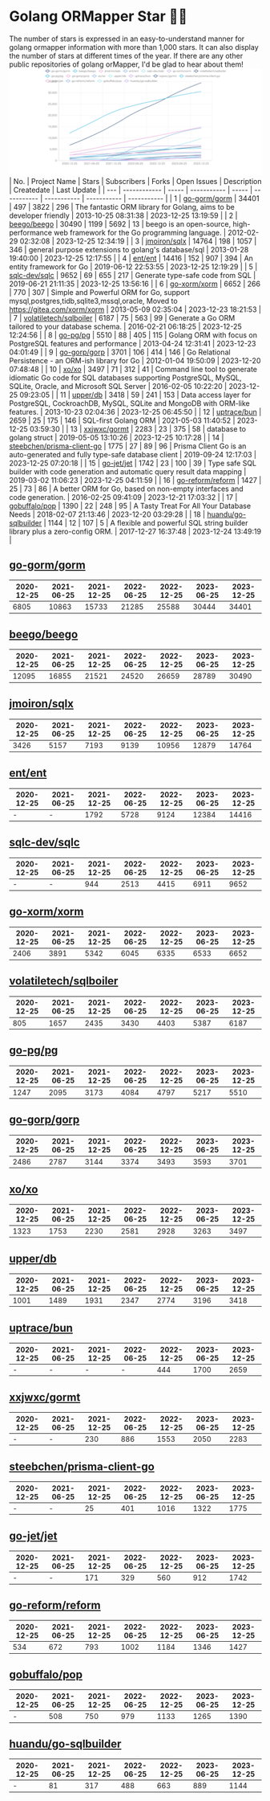 # Golang ORMapper Star 🎉🎉
The number of stars is expressed in an easy-to-understand manner for golang ormapper information with more than 1,000 stars. It can also display the number of stars at different times of the year.
If there are any other public repositories of golang orMapper, I'd be glad to hear about them!
[![Start数チャート](output/orm_chart.jpeg)](https://ryotaroseto.github.io/star-golang-orms/output/orm_chart.html)
| No. | Project Name | Stars | Subscribers | Forks | Open Issues | Description | Createdate | Last Update |
| --- | ------------ | ----- | ----------- | ----- | ----------- | ----------- | ----------- | ----------- |
| 1 | [go-gorm/gorm](https://github.com/go-gorm/gorm) | 34401 | 497 | 3822 | 296 | The fantastic ORM library for Golang, aims to be developer friendly | 2013-10-25 08:31:38 | 2023-12-25 13:19:59 |
| 2 | [beego/beego](https://github.com/beego/beego) | 30490 | 1199 | 5692 | 13 | beego is an open-source, high-performance web framework for the Go programming language. | 2012-02-29 02:32:08 | 2023-12-25 12:34:19 |
| 3 | [jmoiron/sqlx](https://github.com/jmoiron/sqlx) | 14764 | 198 | 1057 | 346 | general purpose extensions to golang's database/sql | 2013-01-28 19:40:00 | 2023-12-25 12:17:55 |
| 4 | [ent/ent](https://github.com/ent/ent) | 14416 | 152 | 907 | 394 | An entity framework for Go | 2019-06-12 22:53:55 | 2023-12-25 12:19:29 |
| 5 | [sqlc-dev/sqlc](https://github.com/sqlc-dev/sqlc) | 9652 | 69 | 655 | 217 | Generate type-safe code from SQL | 2019-06-21 21:11:35 | 2023-12-25 13:56:16 |
| 6 | [go-xorm/xorm](https://github.com/go-xorm/xorm) | 6652 | 266 | 770 | 307 | Simple and Powerful ORM for Go, support mysql,postgres,tidb,sqlite3,mssql,oracle, Moved to https://gitea.com/xorm/xorm | 2013-05-09 02:35:04 | 2023-12-23 18:21:53 |
| 7 | [volatiletech/sqlboiler](https://github.com/volatiletech/sqlboiler) | 6187 | 75 | 563 | 99 | Generate a Go ORM tailored to your database schema. | 2016-02-21 06:18:25 | 2023-12-25 12:24:56 |
| 8 | [go-pg/pg](https://github.com/go-pg/pg) | 5510 | 88 | 405 | 115 | Golang ORM with focus on PostgreSQL features and performance | 2013-04-24 12:31:41 | 2023-12-23 04:01:49 |
| 9 | [go-gorp/gorp](https://github.com/go-gorp/gorp) | 3701 | 106 | 414 | 146 | Go Relational Persistence - an ORM-ish library for Go | 2012-01-04 19:50:09 | 2023-12-20 07:48:48 |
| 10 | [xo/xo](https://github.com/xo/xo) | 3497 | 71 | 312 | 41 | Command line tool to generate idiomatic Go code for SQL databases supporting PostgreSQL, MySQL, SQLite, Oracle, and Microsoft SQL Server | 2016-02-05 10:22:20 | 2023-12-25 09:23:05 |
| 11 | [upper/db](https://github.com/upper/db) | 3418 | 59 | 241 | 153 | Data access layer for PostgreSQL, CockroachDB, MySQL, SQLite and MongoDB with ORM-like features. | 2013-10-23 02:04:36 | 2023-12-25 06:45:50 |
| 12 | [uptrace/bun](https://github.com/uptrace/bun) | 2659 | 25 | 175 | 146 | SQL-first Golang ORM | 2021-05-03 11:40:52 | 2023-12-25 03:59:30 |
| 13 | [xxjwxc/gormt](https://github.com/xxjwxc/gormt) | 2283 | 23 | 375 | 58 | database to golang struct | 2019-05-05 13:10:26 | 2023-12-25 10:17:28 |
| 14 | [steebchen/prisma-client-go](https://github.com/steebchen/prisma-client-go) | 1775 | 27 | 89 | 96 | Prisma Client Go is an auto-generated and fully type-safe database client | 2019-09-24 12:17:03 | 2023-12-25 07:20:18 |
| 15 | [go-jet/jet](https://github.com/go-jet/jet) | 1742 | 23 | 100 | 39 | Type safe SQL builder with code generation and automatic query result data mapping | 2019-03-02 11:06:23 | 2023-12-25 04:11:59 |
| 16 | [go-reform/reform](https://github.com/go-reform/reform) | 1427 | 25 | 73 | 86 | A better ORM for Go, based on non-empty interfaces and code generation. | 2016-02-25 09:41:09 | 2023-12-21 17:03:32 |
| 17 | [gobuffalo/pop](https://github.com/gobuffalo/pop) | 1390 | 22 | 248 | 95 | A Tasty Treat For All Your Database Needs | 2018-02-07 21:13:46 | 2023-12-20 03:29:28 |
| 18 | [huandu/go-sqlbuilder](https://github.com/huandu/go-sqlbuilder) | 1144 | 12 | 107 | 5 | A flexible and powerful SQL string builder library plus a zero-config ORM. | 2017-12-27 16:37:48 | 2023-12-24 13:49:19 |
## [go-gorm/gorm](https://github.com/go-gorm/gorm)
| 2020-12-25 | 2021-06-25 | 2021-12-25 | 2022-06-25 | 2022-12-25 | 2023-06-25 | 2023-12-25 |
| --- | --- | --- | --- | --- | --- | --- |
| 6805 | 10863 | 15733 | 21285 | 25588 | 30444 | 34401 |
## [beego/beego](https://github.com/beego/beego)
| 2020-12-25 | 2021-06-25 | 2021-12-25 | 2022-06-25 | 2022-12-25 | 2023-06-25 | 2023-12-25 |
| --- | --- | --- | --- | --- | --- | --- |
| 12095 | 16855 | 21521 | 24520 | 26659 | 28789 | 30490 |
## [jmoiron/sqlx](https://github.com/jmoiron/sqlx)
| 2020-12-25 | 2021-06-25 | 2021-12-25 | 2022-06-25 | 2022-12-25 | 2023-06-25 | 2023-12-25 |
| --- | --- | --- | --- | --- | --- | --- |
| 3426 | 5157 | 7193 | 9139 | 10956 | 12879 | 14764 |
## [ent/ent](https://github.com/ent/ent)
| 2020-12-25 | 2021-06-25 | 2021-12-25 | 2022-06-25 | 2022-12-25 | 2023-06-25 | 2023-12-25 |
| --- | --- | --- | --- | --- | --- | --- |
| - | - | 1792 | 5728 | 9124 | 12384 | 14416 |
## [sqlc-dev/sqlc](https://github.com/sqlc-dev/sqlc)
| 2020-12-25 | 2021-06-25 | 2021-12-25 | 2022-06-25 | 2022-12-25 | 2023-06-25 | 2023-12-25 |
| --- | --- | --- | --- | --- | --- | --- |
| - | - | 944 | 2513 | 4415 | 6911 | 9652 |
## [go-xorm/xorm](https://github.com/go-xorm/xorm)
| 2020-12-25 | 2021-06-25 | 2021-12-25 | 2022-06-25 | 2022-12-25 | 2023-06-25 | 2023-12-25 |
| --- | --- | --- | --- | --- | --- | --- |
| 2406 | 3891 | 5342 | 6045 | 6335 | 6533 | 6652 |
## [volatiletech/sqlboiler](https://github.com/volatiletech/sqlboiler)
| 2020-12-25 | 2021-06-25 | 2021-12-25 | 2022-06-25 | 2022-12-25 | 2023-06-25 | 2023-12-25 |
| --- | --- | --- | --- | --- | --- | --- |
| 805 | 1657 | 2435 | 3430 | 4403 | 5387 | 6187 |
## [go-pg/pg](https://github.com/go-pg/pg)
| 2020-12-25 | 2021-06-25 | 2021-12-25 | 2022-06-25 | 2022-12-25 | 2023-06-25 | 2023-12-25 |
| --- | --- | --- | --- | --- | --- | --- |
| 1247 | 2095 | 3173 | 4084 | 4797 | 5217 | 5510 |
## [go-gorp/gorp](https://github.com/go-gorp/gorp)
| 2020-12-25 | 2021-06-25 | 2021-12-25 | 2022-06-25 | 2022-12-25 | 2023-06-25 | 2023-12-25 |
| --- | --- | --- | --- | --- | --- | --- |
| 2486 | 2787 | 3144 | 3374 | 3493 | 3593 | 3701 |
## [xo/xo](https://github.com/xo/xo)
| 2020-12-25 | 2021-06-25 | 2021-12-25 | 2022-06-25 | 2022-12-25 | 2023-06-25 | 2023-12-25 |
| --- | --- | --- | --- | --- | --- | --- |
| 1323 | 1753 | 2230 | 2581 | 2928 | 3263 | 3497 |
## [upper/db](https://github.com/upper/db)
| 2020-12-25 | 2021-06-25 | 2021-12-25 | 2022-06-25 | 2022-12-25 | 2023-06-25 | 2023-12-25 |
| --- | --- | --- | --- | --- | --- | --- |
| 1001 | 1489 | 1931 | 2347 | 2774 | 3196 | 3418 |
## [uptrace/bun](https://github.com/uptrace/bun)
| 2020-12-25 | 2021-06-25 | 2021-12-25 | 2022-06-25 | 2022-12-25 | 2023-06-25 | 2023-12-25 |
| --- | --- | --- | --- | --- | --- | --- |
| - | - | - | - | 444 | 1700 | 2659 |
## [xxjwxc/gormt](https://github.com/xxjwxc/gormt)
| 2020-12-25 | 2021-06-25 | 2021-12-25 | 2022-06-25 | 2022-12-25 | 2023-06-25 | 2023-12-25 |
| --- | --- | --- | --- | --- | --- | --- |
| - | - | 230 | 886 | 1553 | 2050 | 2283 |
## [steebchen/prisma-client-go](https://github.com/steebchen/prisma-client-go)
| 2020-12-25 | 2021-06-25 | 2021-12-25 | 2022-06-25 | 2022-12-25 | 2023-06-25 | 2023-12-25 |
| --- | --- | --- | --- | --- | --- | --- |
| - | - | 25 | 401 | 1016 | 1322 | 1775 |
## [go-jet/jet](https://github.com/go-jet/jet)
| 2020-12-25 | 2021-06-25 | 2021-12-25 | 2022-06-25 | 2022-12-25 | 2023-06-25 | 2023-12-25 |
| --- | --- | --- | --- | --- | --- | --- |
| - | - | 171 | 329 | 560 | 912 | 1742 |
## [go-reform/reform](https://github.com/go-reform/reform)
| 2020-12-25 | 2021-06-25 | 2021-12-25 | 2022-06-25 | 2022-12-25 | 2023-06-25 | 2023-12-25 |
| --- | --- | --- | --- | --- | --- | --- |
| 534 | 672 | 793 | 1002 | 1184 | 1346 | 1427 |
## [gobuffalo/pop](https://github.com/gobuffalo/pop)
| 2020-12-25 | 2021-06-25 | 2021-12-25 | 2022-06-25 | 2022-12-25 | 2023-06-25 | 2023-12-25 |
| --- | --- | --- | --- | --- | --- | --- |
| - | 508 | 750 | 979 | 1133 | 1265 | 1390 |
## [huandu/go-sqlbuilder](https://github.com/huandu/go-sqlbuilder)
| 2020-12-25 | 2021-06-25 | 2021-12-25 | 2022-06-25 | 2022-12-25 | 2023-06-25 | 2023-12-25 |
| --- | --- | --- | --- | --- | --- | --- |
| - | 81 | 317 | 488 | 663 | 889 | 1144 |
